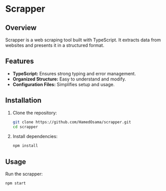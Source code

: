 
# Scrapper

## Overview
Scrapper is a web scraping tool built with TypeScript. It extracts data from websites and presents it in a structured format.

## Features
- **TypeScript:** Ensures strong typing and error management.
- **Organized Structure:** Easy to understand and modify.
- **Configuration Files:** Simplifies setup and usage.

## Installation
1. Clone the repository:
    ```bash
    git clone https://github.com/HamedOsama/scrapper.git
    cd scrapper
    ```

2. Install dependencies:
    ```bash
    npm install
    ```

## Usage
Run the scrapper:
```bash
npm start
